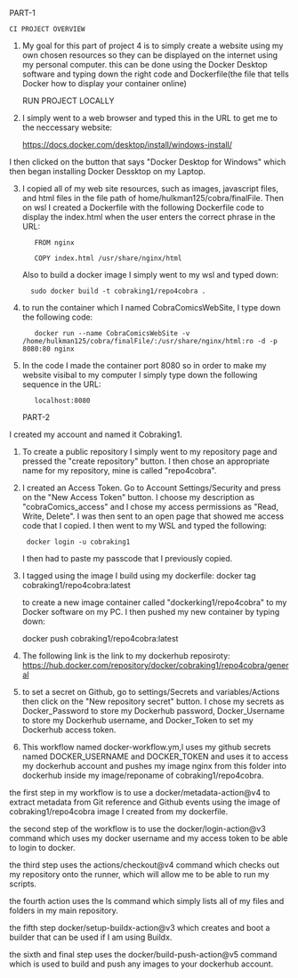    PART-1
    
    CI PROJECT OVERVIEW

1. My goal for this part of project 4 is to simply create a website using my own chosen resources
so they can be displayed on the internet using my personal computer. this can be done using the Docker Desktop software and typing down the right 
code and Dockerfile(the file that tells Docker how to display your container online)
 
    RUN PROJECT LOCALLY

2. I simply went to a web browser and typed this in the URL to get me to the neccessary website:

    https://docs.docker.com/desktop/install/windows-install/

I then clicked on the button that says "Docker Desktop for Windows" 
which then began installing Docker Dessktop on my Laptop.

3. I copied all of my web site resources, such as images, javascript files, 
and html files in the file path of home/hulkman125/cobra/finalFile. Then on wsl I created a Dockerfile
with the following Dockerfile code to display the index.html when the user enters 
the correct phrase in the URL: 

          FROM nginx
      
          COPY index.html /usr/share/nginx/html

   Also to build a docker image I simply went to my wsl and typed down:
   
         sudo docker build -t cobraking1/repo4cobra .

5. to run the container which I named CobraComicsWebSite, I type down the following code:

          docker run --name CobraComicsWebSite -v /home/hulkman125/cobra/finalFile/:/usr/share/nginx/html:ro -d -p 8080:80 nginx

6. In the code I made the container port 8080 so in order to make my website visibal to my computer I 
simply type down the following sequence in the URL:

          localhost:8080



    PART-2

I created my account and named it Cobraking1.

1. To create a public repository I simply went to my repository page and pressed the "create repository" button. 
I then chose an appropriate name for my repository, mine is called "repo4cobra".

2. I created an Access Token. Go to Account Settings/Security and press on the "New Access Token" button.
    I choose my description as "cobraComics_access" and I chose my access permissions as "Read, Write, Delete". I was then sent to an open page that showed me access code that I copied. I then went to my WSL and typed the following:

        docker login -u cobraking1

    I then had to paste my passcode that I previously copied.



3. I tagged using the image I build using my dockerfile:
          docker tag cobraking1/repo4cobra:latest
          
   to create a new image container called "dockerking1/repo4cobra" to my Docker software on my PC.
   I then pushed my new container by typing down:
   

      docker push cobraking1/repo4cobra:latest

5. The following link is the link to my dockerhub reposiroty:
   https://hub.docker.com/repository/docker/cobraking1/repo4cobra/general

6. to set a secret on Github, go to settings/Secrets and variables/Actions then click on the "New repository secret" button.  I chose my secrets as Docker_Password to store my Dockerhub password, Docker_Username to store my Dockerhub username, and Docker_Token to set my Dockerhub access token.

7. This workflow named docker-workflow.ym,l uses my github secrets named DOCKER_USERNAME and DOCKER_TOKEN and uses it to access my dockerhub account and pushes my image nginx from this folder into dockerhub inside my image/reponame of cobraking1/repo4cobra.
   
the first step in my workflow is to use a docker/metadata-action@v4 to extract metadata from Git reference and Github events using the image of cobraking1/repo4cobra image I created from my dockerfile.

the second step of the workflow is to use the docker/login-action@v3 command which uses my docker username and my access token to be able to login to docker.

the third step uses the actions/checkout@v4 command which checks out my repository onto the runner, which will allow me to be able to run my scripts.

the fourth action uses the ls command which simply lists all of my files and folders in my main repository.

the fifth step docker/setup-buildx-action@v3 which creates and boot a builder that can be used if I am using Buildx. 

the sixth and final step uses the docker/build-push-action@v5 command which is used to build and push any images to your dockerhub account.



